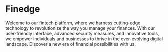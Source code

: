 # Finedge
Welcome to our fintech platform, where we harness cutting-edge technology to revolutionize the way you manage your finances. With our user-friendly interface, advanced security measures, and innovative tools, we empower individuals and businesses to thrive in the ever-evolving digital landscape. Discover a new era of financial possibilities with us.

